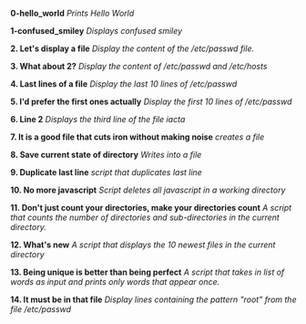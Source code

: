 **0-hello_world**
*Prints Hello World*

**1-confused_smiley**
*Displays confused smiley*

**2. Let's display a file**
*Display the content of the /etc/passwd file.*

**3. What about 2?**
*Display the content of /etc/passwd and /etc/hosts*

**4. Last lines of a file**
*Display the last 10 lines of /etc/passwd*

**5. I'd prefer the first ones actually**
*Display the first 10 lines of /etc/passwd*

**6. Line 2**
*Displays the third line of the file iacta*

**7. It is a good file that cuts iron without making noise**
*creates a file*

**8. Save current state of directory**
*Writes into a file*

**9. Duplicate last line**
*script that duplicates last line*

**10. No more javascript**
*Script deletes all javascript in a working directory*

**11. Don't just count your directories, make your directories count**
*A script that counts the number of directories and sub-directories in the current directory.*

**12. What's new**
*A script that displays the 10 newest files in the current directory*

**13. Being unique is better than being perfect**
*A script that takes in list of words as input and prints only words that appear once.*

**14. It must be in that file**
*Display lines containing the pattern "root" from the file /etc/passwd*
